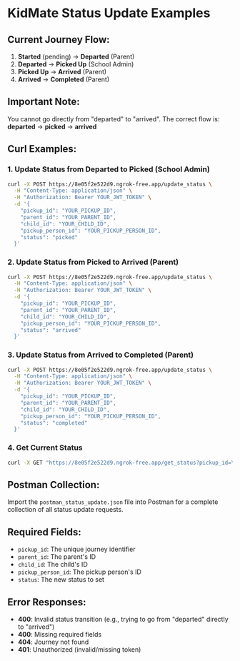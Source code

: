 # KidMate Status Update Examples

## Current Journey Flow:
1. **Started** (pending) → **Departed** (Parent)
2. **Departed** → **Picked Up** (School Admin)
3. **Picked Up** → **Arrived** (Parent)
4. **Arrived** → **Completed** (Parent)

## Important Note:
You cannot go directly from "departed" to "arrived". The correct flow is:
**departed** → **picked** → **arrived**

## Curl Examples:

### 1. Update Status from Departed to Picked (School Admin)
```bash
curl -X POST https://8e05f2e522d9.ngrok-free.app/update_status \
  -H "Content-Type: application/json" \
  -H "Authorization: Bearer YOUR_JWT_TOKEN" \
  -d '{
    "pickup_id": "YOUR_PICKUP_ID",
    "parent_id": "YOUR_PARENT_ID",
    "child_id": "YOUR_CHILD_ID",
    "pickup_person_id": "YOUR_PICKUP_PERSON_ID",
    "status": "picked"
  }'
```

### 2. Update Status from Picked to Arrived (Parent)
```bash
curl -X POST https://8e05f2e522d9.ngrok-free.app/update_status \
  -H "Content-Type: application/json" \
  -H "Authorization: Bearer YOUR_JWT_TOKEN" \
  -d '{
    "pickup_id": "YOUR_PICKUP_ID",
    "parent_id": "YOUR_PARENT_ID",
    "child_id": "YOUR_CHILD_ID",
    "pickup_person_id": "YOUR_PICKUP_PERSON_ID",
    "status": "arrived"
  }'
```

### 3. Update Status from Arrived to Completed (Parent)
```bash
curl -X POST https://8e05f2e522d9.ngrok-free.app/update_status \
  -H "Content-Type: application/json" \
  -H "Authorization: Bearer YOUR_JWT_TOKEN" \
  -d '{
    "pickup_id": "YOUR_PICKUP_ID",
    "parent_id": "YOUR_PARENT_ID",
    "child_id": "YOUR_CHILD_ID",
    "pickup_person_id": "YOUR_PICKUP_PERSON_ID",
    "status": "completed"
  }'
```

### 4. Get Current Status
```bash
curl -X GET "https://8e05f2e522d9.ngrok-free.app/get_status?pickup_id=YOUR_PICKUP_ID"
```

## Postman Collection:
Import the `postman_status_update.json` file into Postman for a complete collection of all status update requests.

## Required Fields:
- `pickup_id`: The unique journey identifier
- `parent_id`: The parent's ID
- `child_id`: The child's ID  
- `pickup_person_id`: The pickup person's ID
- `status`: The new status to set

## Error Responses:
- **400**: Invalid status transition (e.g., trying to go from "departed" directly to "arrived")
- **400**: Missing required fields
- **404**: Journey not found
- **401**: Unauthorized (invalid/missing token) 